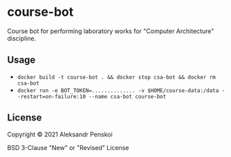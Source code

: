 # course-bot

Course bot for performing laboratory works for "Computer Architecture" discipline.

## Usage

- `docker build -t course-bot . && docker stop csa-bot && docker rm csa-bot`
- `docker run -e BOT_TOKEN=.............. -v $HOME/course-data:/data --restart=on-failure:10 --name csa-bot course-bot`

## License

Copyright © 2021 Aleksandr Penskoi

BSD 3-Clause "New" or "Revised" License
